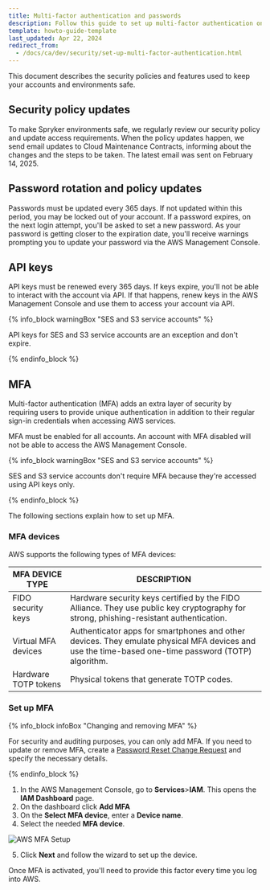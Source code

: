 ```yaml
---
title: Multi-factor authentication and passwords
description: Follow this guide to set up multi-factor authentication on Spryker, improving your security with detailed MFA device and configuration steps.
template: howto-guide-template
last_updated: Apr 22, 2024
redirect_from:
  - /docs/ca/dev/security/set-up-multi-factor-authentication.html
---
```


This document describes the security policies and features used to keep your accounts and environments safe.

## Security policy updates

To make Spryker environments safe, we regularly review our security policy and update access requirements. When the policy updates happen, we send email updates to Cloud Maintenance Contracts, informing about the changes and the steps to be taken. The latest email was sent on February 14, 2025.


## Password rotation and policy updates

Passwords must be updated every 365 days. If not updated within this period, you may be locked out of your account. If a password expires, on the next login attempt, you'll be asked to set a new password. As your password is getting closer to the expiration date, you'll receive warnings prompting you to update your password via the AWS Management Console.


## API keys

API keys must be renewed every 365 days. If keys expire, you'll not be able to interact with the account via API. If that happens, renew keys in the AWS Management Console and use them to access your account via API.


{% info_block warningBox "SES and S3 service accounts" %}

API keys for SES and S3 service accounts are an exception and don't expire.

{% endinfo_block %}


## MFA

Multi-factor authentication (MFA) adds an extra layer of security by requiring users to provide unique authentication in addition to their regular sign-in credentials when accessing AWS services.

MFA must be enabled for all accounts. An account with MFA disabled will not be able to access the AWS Management Console.


{% info_block warningBox "SES and S3 service accounts" %}

SES and S3 service accounts don't require MFA because they're accessed using API keys only.

{% endinfo_block %}


The following sections explain how to set up MFA.

### MFA devices

AWS supports the following types of MFA devices:

| MFA DEVICE TYPE | DESCRIPTION |
| - | - |
| FIDO security keys | Hardware security keys certified by the FIDO Alliance. They use public key cryptography for strong, phishing-resistant authentication. |
| Virtual MFA devices | Authenticator apps for smartphones and other devices. They emulate physical MFA devices and use the time-based one-time password (TOTP) algorithm. |
| Hardware TOTP tokens | Physical tokens that generate TOTP codes. |

### Set up MFA

{% info_block infoBox "Changing and removing MFA" %}

For security and auditing purposes, you can only add MFA. If you need to update or remove MFA, create a [Password Reset Change Request](https://support.spryker.com) and specify the necessary details.

{% endinfo_block %}

1. In the AWS Management Console, go to **Services**>**IAM**.
This opens the **IAM Dashboard** page.
2. On the dashboard click **Add MFA**
3. On the **Select MFA device**, enter a **Device name**.
4. Select the needed **MFA device**.

![AWS MFA Setup](https://spryker.s3.eu-central-1.amazonaws.com/cloud-docs/Spryker+Cloud/Security/Multi+Factor+Authentication/aws_mfa_example.png)

5. Click **Next** and follow the wizard to set up the device.

Once MFA is activated, you'll need to provide this factor every time you log into AWS.
